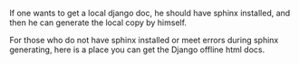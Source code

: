 If one wants to get a local django doc, he should have sphinx installed, and then he can generate the local copy by himself.

For those who do not have sphinx installed or meet errors during sphinx generating, here is a place you can get the Django offline html docs.